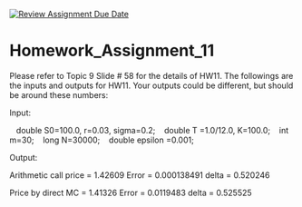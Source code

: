 [![Review Assignment Due Date](https://classroom.github.com/assets/deadline-readme-button-24ddc0f5d75046c5622901739e7c5dd533143b0c8e959d652212380cedb1ea36.svg)](https://classroom.github.com/a/vqE6laHJ)
# Homework_Assignment_11

Please refer to Topic 9 Slide # 58 for the details of HW11. The followings are the inputs and outputs for HW11. Your outputs could be different, but should be around these numbers:

Input:

   double S0=100.0, r=0.03, sigma=0.2;
   double T =1.0/12.0, K=100.0;
   int m=30;
   long N=30000;
   double epsilon =0.001;

Output:

Arithmetic call price = 1.42609
Error = 0.000138491
delta = 0.520246

Price by direct MC = 1.41326
Error = 0.0119483
delta = 0.525525

